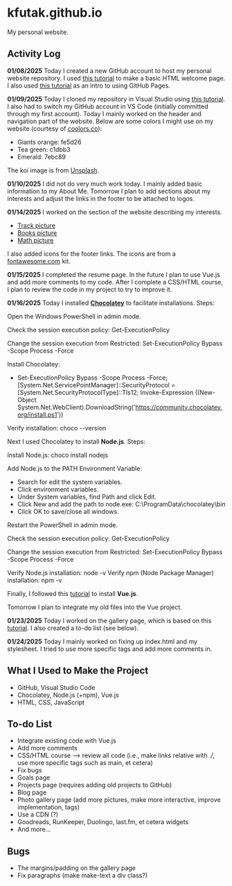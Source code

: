 # kfutak.github.io
My personal website.
## Activity Log
**01/08/2025** Today I created a new GitHub account to host my personal website repository. I used [this tutorial](https://pittcs.wiki/skills/personal-website/) to make a basic HTML welcome page. I also used [this tutorial](https://docs.github.com/en/pages/quickstart) as an intro to using GitHub Pages.

**01/09/2025** Today I cloned my repository in Visual Studio using [this tutorial](https://code.visualstudio.com/docs/sourcecontrol/intro-to-git). I also had to switch my GitHub account in VS Code (initially committed through my first account). Today I mainly worked on the header and navigation part of the website. 
Below are some colors I might use on my website (courtesy of [coolors.co](https://coolors.co/fe5d26-c1dbb3-7ebc89)):
- Giants orange: fe5d26
- Tea green: c1dbb3
- Emerald: 7ebc89

The koi image is from [Unsplash](https://unsplash.com/photos/a-group-of-koi-fish-swimming-in-a-pond-A9oltO66FY8).

**01/10/2025** I did not do very much work today. I mainly added basic information to my About Me. Tomorrow I plan to add sections about my interests and adjust the links in the footer to be attached to logos.

**01/14/2025** I worked on the section of the website describing my interests. 
- [Track picture](https://unsplash.com/photos/low-angle-photography-of-track-field-TEYrLTKKMSg)
- [Books picture](https://unsplash.com/photos/assorted-title-of-books-piled-in-the-shelves-NIJuEQw0RKg)
- [Math picture](https://unsplash.com/photos/a-close-up-of-a-piece-of-paper-with-writing-on-it-dvMJR9-Drbs)

I also added icons for the footer links. The icons are from a [fontawesome.com](https://fontawesome.com/) kit.

**01/15/2025** I completed the resume page. In the future I plan to use Vue.js and add more comments to my code. After I complete a CSS/HTML course, I plan to review the code in my project to try to improve it.

**01/16/2025** Today I installed **[Chocolatey](https://chocolatey.org/)** to facilitate installations. Steps:

Open the Windows PowerShell in admin mode.

Check the session execution policy: Get-ExecutionPolicy

Change the session execution from Restricted: Set-ExecutionPolicy Bypass -Scope Process -Force

Install Chocolatey:
- Set-ExecutionPolicy Bypass -Scope Process -Force; [System.Net.ServicePointManager]::SecurityProtocol = [System.Net.SecurityProtocolType]::Tls12; Invoke-Expression ((New-Object System.Net.WebClient).DownloadString('https://community.chocolatey.org/install.ps1'))

Verify installation: choco --version

Next I used Chocolatey to install **Node.js**. Steps:

Install Node.js: choco install nodejs

Add Node.js to the PATH Environment Variable: 
- Search for edit the system variables.
- Click environment variables.
- Under System variables, find Path and click Edit.
- Click New and add the path to node.exe: C:\ProgramData\chocolatey\bin 
- Click OK to save/close all windows.

Restart the PowerShell in admin mode.

Check the session execution policy: Get-ExecutionPolicy

Change the session execution from Restricted: Set-ExecutionPolicy Bypass -Scope Process -Force

Verify Node.js installation: node -v
Verify npm (Node Package Manager) installation: npm -v

Finally, I followed this [tutorial](https://vuejs.org/guide/quick-start.html) to install **Vue.js**.

Tomorrow I plan to integrate my old files into the Vue project.

**01/23/2025** Today I worked on the gallery page, which is based on this [tutorial](https://www.youtube.com/watch?v=uu0lOX6Ot3s&ab_channel=BroCode). I also created a to-do list (see below). 

**01/24/2025** Today I mainly worked on fixing up index.html and my stylesheet. I tried to use more specific tags and add more comments in. 

## What I Used to Make the Project
- GitHub, Visual Studio Code
- Chocolatey, Node.js (+npm), Vue.js
- HTML, CSS, JavaScript

## To-do List
- Integrate existing code with Vue.js
- Add more comments
- CSS/HTML course --> review all code (i.e., make links relative with ./, use more specific tags such as main, et cetera)
- Fix bugs
- Goals page
- Projects page (requires adding old projects to GitHub)
- Blog page
- Photo gallery page (add more pictures, make more interactive, improve implementation, tags)
- Use a CDN (?)
- Goodreads, RunKeeper, Duolingo, last.fm, et cetera widgets
- And more...


## Bugs
- The margins/padding on the gallery page
- Fix paragraphs (make make-text a div class?)
